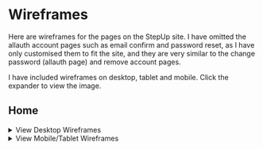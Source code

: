 # Wireframes

Here are wireframes for the pages on the StepUp site. I have omitted the allauth account pages such as email confirm and password reset, as I have only customised them to fit the site, and they are very similar to the change password (allauth page) and remove account pages.

I have included wireframes on desktop, tablet and mobile. Click the expander to view the image.

## Home

<details>
  <summary>View Desktop Wireframes</summary>
  
![Wireframe image or home page](https://github.com/johnvenkiah/CI_PP5_John_Venkiah/blob/main/docs/wireframes/images/home_desktop.png)

</details>

<details>
  <summary>View Mobile/Tablet Wireframes</summary>
  
![Wireframe image or home page](https://github.com/johnvenkiah/CI_PP5_John_Venkiah/blob/main/docs/wireframes/images/home_mobile_tablet.png)

</details>
